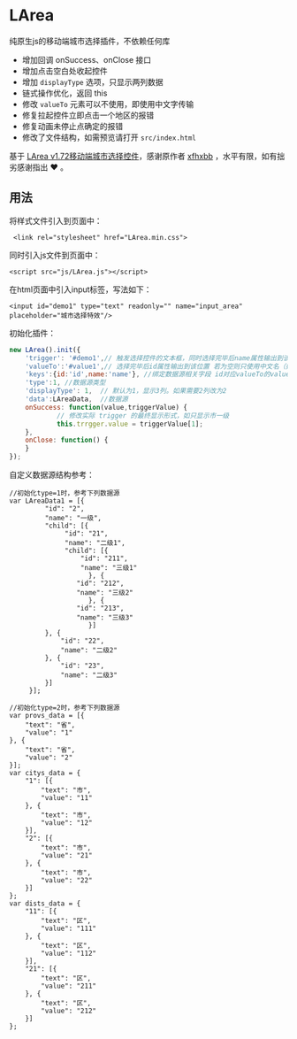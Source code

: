 # LArea

纯原生js的移动端城市选择插件，不依赖任何库

* 增加回调 onSuccess、onClose 接口
* 增加点击空白处收起控件
* 增加 `displayType` 选项，只显示两列数据 
* 链式操作优化，返回 this
* 修改 `valueTo` 元素可以不使用，即使用中文字传输
* 修复拉起控件立即点击一个地区的报错
* 修复动画未停止点确定的报错
* 修改了文件结构，如需预览请打开 `src/index.html`

基于 [LArea v1.72移动端城市选择控件]((https://github.com/xfhxbb/LArea) )，感谢原作者 [xfhxbb](https://github.com/xfhxbb) ，水平有限，如有拙劣感谢指出 ♥️ 。

## 用法


将样式文件引入到页面中：

```
 <link rel="stylesheet" href="LArea.min.css">
```

同时引入js文件到页面中：

```
<script src="js/LArea.js"></script>
```

在html页面中引入input标签，写法如下：

```
<input id="demo1" type="text" readonly="" name="input_area" placeholder="城市选择特效"/>
```

初始化插件：

```javascript
new LArea().init({
    'trigger': '#demo1',// 触发选择控件的文本框，同时选择完毕后name属性输出到该位置
    'valueTo':'#value1',// 选择完毕后id属性输出到该位置 若为空则只使用中文名（如"上海市,闵行区"）
    'keys':{id:'id',name:'name'}, //绑定数据源相关字段 id对应valueTo的value属性输出 name对应trigger的value属性输出
    'type':1, //数据源类型
    'displayType': 1,  // 默认为1，显示3列。如果需要2列改为2
    'data':LAreaData,  //数据源
    onSuccess: function(value,triggerValue) {
    		// 修改实际 trigger 的最终显示形式，如只显示市一级
    		this.trrgger.value = triggerValue[1];
    },
    onClose: function() {
    }
});
```

自定义数据源结构参考：

```
//初始化type=1时，参考下列数据源
var LAreaData1 = [{
         "id": "2",
         "name": "一级",
         "child": [{
              "id": "21",
              "name": "二级1",
              "child": [{
                  "id": "211",
                  "name": "三级1"
					}, {
                 "id": "212",
                 "name": "三级2"
					}, {
                 "id": "213",
                 "name": "三级3"
					}]
         }, {
             "id": "22",
             "name": "二级2"
         }, {
             "id": "23",
             "name": "二级3"
         }]
     }];
     
//初始化type=2时，参考下列数据源
var provs_data = [{
    "text": "省",
    "value": "1"
}, {
    "text": "省",
    "value": "2"
}];
var citys_data = {
    "1": [{
        "text": "市",
        "value": "11"
    }, {
        "text": "市",
        "value": "12"
    }],
    "2": [{
        "text": "市",
        "value": "21"
    }, {
        "text": "市",
        "value": "22"
    }]
};
var dists_data = {
    "11": [{
        "text": "区",
        "value": "111"
    }, {
        "text": "区",
        "value": "112"
    }],
    "21": [{
        "text": "区",
        "value": "211"
    }, {
        "text": "区",
        "value": "212"
    }]
};
```


